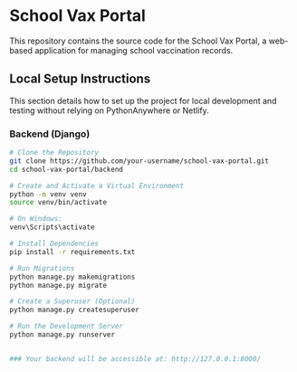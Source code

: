 # School Vax Portal

This repository contains the source code for the School Vax Portal, a web-based application for managing school vaccination records.

## Local Setup Instructions

This section details how to set up the project for local development and testing without relying on PythonAnywhere or Netlify.

### Backend (Django)

```sh
# Clone the Repository
git clone https://github.com/your-username/school-vax-portal.git
cd school-vax-portal/backend

# Create and Activate a Virtual Environment
python -m venv venv
source venv/bin/activate  

# On Windows:
venv\Scripts\activate

# Install Dependencies
pip install -r requirements.txt

# Run Migrations
python manage.py makemigrations
python manage.py migrate

# Create a Superuser (Optional)
python manage.py createsuperuser

# Run the Development Server
python manage.py runserver


### Your backend will be accessible at: http://127.0.0.1:8000/
